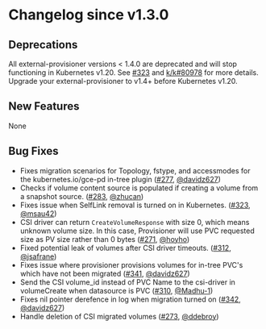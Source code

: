 # Changelog since v1.3.0

## Deprecations
All external-provisioner versions < 1.4.0 are deprecated and will stop
functioning in Kubernetes v1.20. See
[#323](https://github.com/kubernetes-csi/external-provisioner/pull/323) and
[k/k#80978](https://github.com/kubernetes/kubernetes/pull/80978) for more
details. Upgrade your external-provisioner to v1.4+ before Kubernetes v1.20.

## New Features
None

## Bug Fixes

- Fixes migration scenarios for Topology, fstype, and accessmodes for the kubernetes.io/gce-pd in-tree plugin ([#277](https://github.com/kubernetes-csi/external-provisioner/pull/277), [@davidz627](https://github.com/davidz627))
- Checks if volume content source is populated if creating a volume from a snapshot source. ([#283](https://github.com/kubernetes-csi/external-provisioner/pull/283), [@zhucan](https://github.com/zhucan))
- Fixes issue when SelfLink removal is turned on in Kubernetes. ([#323](https://github.com/kubernetes-csi/external-provisioner/pull/323), [@msau42](https://github.com/msau42))
- CSI driver can return `CreateVolumeResponse` with size 0, which means unknown volume size. 
In this case, Provisioner will use PVC requested size as PV size rather than 0 bytes ([#271](https://github.com/kubernetes-csi/external-provisioner/pull/271), [@hoyho](https://github.com/hoyho))
- Fixed potential leak of volumes after CSI driver timeouts. ([#312](https://github.com/kubernetes-csi/external-provisioner/pull/312), [@jsafrane](https://github.com/jsafrane))
- Fixes issue where provisioner provisions volumes for in-tree PVC's which have not been migrated ([#341](https://github.com/kubernetes-csi/external-provisioner/pull/341), [@davidz627](https://github.com/davidz627))
- Send the CSI volume_id instead of  PVC Name to the csi-driver in volumeCreate when datasource  is PVC ([#310](https://github.com/kubernetes-csi/external-provisioner/pull/310), [@Madhu-1](https://github.com/Madhu-1))
- Fixes nil pointer derefence in log when migration turned on ([#342](https://github.com/kubernetes-csi/external-provisioner/pull/342), [@davidz627](https://github.com/davidz627))
- Handle deletion of CSI migrated volumes ([#273](https://github.com/kubernetes-csi/external-provisioner/pull/273), [@ddebroy](https://github.com/ddebroy))
